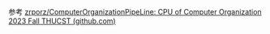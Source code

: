 参考 [zrporz/ComputerOrganizationPipeLine: CPU of Computer Organization 2023 Fall THUCST (github.com)](https://github.com/zrporz/ComputerOrganizationPipeLine)